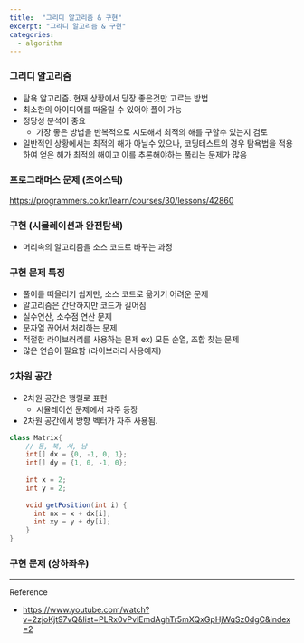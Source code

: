 ```yaml
---
title:  "그리디 알고리즘 & 구현"
excerpt: "그리디 알고리즘 & 구현"
categories:
  - algorithm
---
```

### 그리디 알고리즘
+ 탐욕 알고리즘. 현재 상황에서 당장 좋은것만 고르는 방법
+ 최소한의 아이디어를 떠올릴 수 있어야 풀이 가능
+ 정당성 분석이 중요
  + 가장 좋은 방법을 반복적으로 시도해서 최적의 해를 구할수 있는지 검토
+ 일반적인 상황에서는 최적의 해가 아닐수 있으나, 코딩테스트의 경우 탐욕법을 적용하여 얻은 해가
최적의 해이고 이를 추론해야하는 풀리는 문제가 많음

### 프로그래머스 문제 (조이스틱)
https://programmers.co.kr/learn/courses/30/lessons/42860

### 구현 (시뮬레이션과 완전탐색)
+ 머리속의 알고리즘을 소스 코드로 바꾸는 과정 

### 구현 문제 특징
+ 풀이를 떠올리기 쉽지만, 소스 코드로 옮기기 어려운 문제
+ 알고리즘은 간단하지만 코드가 길어짐
+ 실수연산, 소수점 연산 문제
+ 문자열 끊어서 처리하는 문제
+ 적절한 라이브러리를 사용하는 문제
ex) 모든 순열, 조합 찾는 문제
+ 많은 연습이 필요함 (라이브러리 사용예제)

### 2차원 공간
+ 2차원 공간은 행렬로 표현
  + 시뮬레이션 문제에서 자주 등장
+ 2차원 공간에서 방향 벡터가 자주 사용됨.
```java
class Matrix{
    // 동, 북, 서, 남
    int[] dx = {0, -1, 0, 1};
    int[] dy = {1, 0, -1, 0};
    
    int x = 2;
    int y = 2;
    
    void getPosition(int i) {
      int nx = x + dx[i];
      int xy = y + dy[i];
    }
}
```

### 구현 문제 (상하좌우)

***
Reference
- https://www.youtube.com/watch?v=2zjoKjt97vQ&list=PLRx0vPvlEmdAghTr5mXQxGpHjWqSz0dgC&index=2


